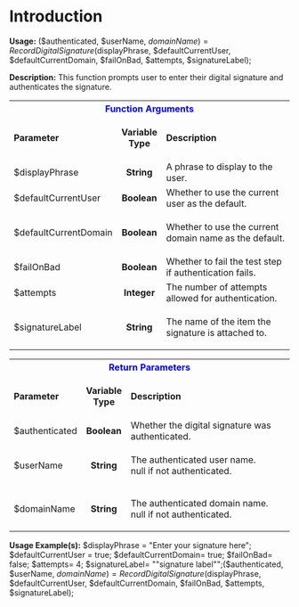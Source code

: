 # Introduction

**Usage:** 
($authenticated, $userName, $domainName) = RecordDigitalSignature($displayPhrase, $defaultCurrentUser, $defaultCurrentDomain, $failOnBad, $attempts, $signatureLabel);


**Description:** This function prompts user to enter their digital signature and authenticates the signature.

<table class="confluenceTable"><tbody><tr><th colspan="3" class="confluenceTh"><span style="color: rgb(0,0,255);">Function Arguments</span></th></tr><tr><td class="confluenceTd"><strong>Parameter</strong></td><td class="confluenceTd"><p style="text-align: center;"><strong style="text-align: center;">Variable</strong><br style="text-align: center;" /><strong style="text-align: center;">Type</strong></p></td><td class="confluenceTd"><strong>Description</strong></td></tr><tr><td class="confluenceTd">$displayPhrase</td><td style="text-align: center;" class="confluenceTd"><strong>String</strong></td><td class="confluenceTd">A phrase to display to the user.</td></tr><tr><td colspan="1" class="confluenceTd">$defaultCurrentUser</td><td colspan="1" style="text-align: center;" class="confluenceTd"><strong>Boolean</strong></td><td colspan="1" class="confluenceTd">Whether to use the current user as the default.</td></tr><tr><td colspan="1" class="confluenceTd">$defaultCurrentDomain</td><td colspan="1" style="text-align: center;" class="confluenceTd"><strong>Boolean</strong></td><td colspan="1" class="confluenceTd"><p>Whether to use the current domain name as the default.</p></td></tr><tr><td colspan="1" class="confluenceTd">$failOnBad</td><td colspan="1" style="text-align: center;" class="confluenceTd"><strong>Boolean</strong></td><td colspan="1" class="confluenceTd">Whether to fail the test step if authentication fails.</td></tr><tr><td colspan="1" class="confluenceTd">$attempts</td><td colspan="1" style="text-align: center;" class="confluenceTd"><strong>Integer</strong></td><td colspan="1" class="confluenceTd">The number of attempts allowed for authentication.</td></tr><tr><td colspan="1" class="confluenceTd">$signatureLabel</td><td colspan="1" style="text-align: center;" class="confluenceTd"><strong>String</strong></td><td colspan="1" class="confluenceTd"><p>The name of the item the signature is attached to.</p></td></tr></tbody></table>


<table class="confluenceTable"><tbody><tr><th colspan="3" class="confluenceTh"><span style="color: rgb(0,0,255);">Return Parameters</span></th></tr><tr><td class="confluenceTd"><strong>Parameter</strong></td><td class="confluenceTd"><p style="text-align: center;"><strong style="text-align: center;">Variable</strong><br style="text-align: center;" /><strong style="text-align: center;">Type</strong></p></td><td class="confluenceTd"><strong>Description</strong></td></tr><tr><td class="confluenceTd">$authenticated</td><td style="text-align: center;" class="confluenceTd"><strong>Boolean</strong></td><td class="confluenceTd">Whether the digital signature was authenticated.</td></tr><tr><td colspan="1" class="confluenceTd">$userName</td><td colspan="1" style="text-align: center;" class="confluenceTd"><strong>String</strong></td><td colspan="1" class="confluenceTd"><p>The authenticated user name.<br />null if not authenticated.</p></td></tr><tr><td colspan="1" class="confluenceTd">$domainName</td><td colspan="1" style="text-align: center;" class="confluenceTd"><strong style="text-align: center;">String</strong></td><td colspan="1" class="confluenceTd"><p>The authenticated domain name.<br />null if not authenticated.</p></td></tr></tbody></table>




**Usage Example(s):** 
$displayPhrase
= "Enter your signature here";
$defaultCurrentUser
= true;
$defaultCurrentDomain= true;
$failOnBad= false;
$attempts= 4;
$signatureLabel= ""signature label"";($authenticated, $userName, $domainName) = RecordDigitalSignature($displayPhrase, $defaultCurrentUser, $defaultCurrentDomain, $failOnBad, $attempts, $signatureLabel);
